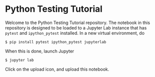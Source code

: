# Python Testing Tutorial

Welcome to the Python Testing Tutorial repository.
The notebook in this repository is designed to be loaded to a Jupyter Lab
instance that has `pytest` and `ipython_pytest` installed.
In a new virtual environment, do

```
$ pip install pytest ipython_pytest jupyterlab
```

When this is done, launch Jupyter

```
$ jupyter lab
```

Click on the upload icon, and upload this notebook.

